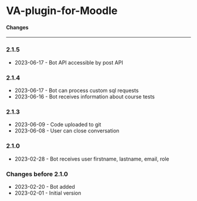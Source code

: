 # VA-plugin-for-Moodle


#### Changes
-------

### 2.1.5

* 2023-06-17 - Bot API accessible by post API

### 2.1.4

* 2023-06-17 - Bot can process custom sql requests
* 2023-06-16 - Bot receives information about course tests 


### 2.1.3

* 2023-06-09 - Code uploaded to git
* 2023-06-08 - User can close conversation
   
### 2.1.0

* 2023-02-28 - Bot receives user firstname, lastname, email, role

### Changes before 2.1.0

* 2023-02-20 - Bot added
* 2023-02-01 - Initial version
